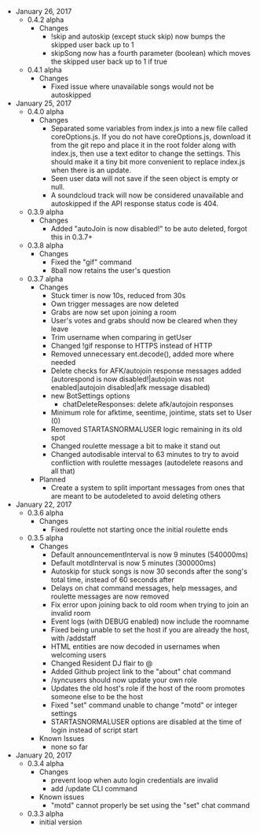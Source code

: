 - January 26, 2017
  - 0.4.2 alpha
    - Changes
      - !skip and autoskip (except stuck skip) now bumps the skipped user back up to 1
      - skipSong now has a fourth parameter (boolean) which moves the skipped user back up to 1 if true
  - 0.4.1 alpha
    - Changes
      - Fixed issue where unavailable songs would not be autoskipped
- January 25, 2017
  - 0.4.0 alpha
    - Changes
      - Separated some variables from index.js into a new file called coreOptions.js. If you do not have coreOptions.js, download it from the git repo and place it in the root folder along with index.js, then use a text editor to change the settings. This should make it a tiny bit more convenient to replace index.js when there is an update.
      - Seen user data will not save if the seen object is empty or null.
      - A soundcloud track will now be considered unavailable and autoskipped if the API response status code is 404.
  - 0.3.9 alpha
    - Changes
      - Added "autoJoin is now disabled!" to be auto deleted, forgot this in 0.3.7+
  - 0.3.8 alpha
    - Changes
      - Fixed the "gif" command
      - 8ball now retains the user's question
  - 0.3.7 alpha
    - Changes
      - Stuck timer is now 10s, reduced from 30s
      - Own trigger messages are now deleted
      - Grabs are now set upon joining a room
      - User's votes and grabs should now be cleared when they leave
      - Trim username when comparing in getUser
      - Changed !gif response to HTTPS instead of HTTP
      - Removed unnecessary ent.decode(), added more where needed
      - Delete checks for AFK/autojoin response messages added (autorespond is now disabled!|autojoin was not enabled|autojoin disabled|afk message disabled)
      - new BotSettings options
        - chatDeleteResponses: delete afk/autojoin responses
      - Minimum role for afktime, seentime, jointime, stats set to User (0)
      - Removed STARTASNORMALUSER logic remaining in its old spot
      - Changed roulette message a bit to make it stand out
      - Changed autodisable interval to 63 minutes to try to avoid confliction with roulette messages (autodelete reasons and all that)
    - Planned
      - Create a system to split important messages from ones that are meant to be autodeleted to avoid deleting others
- January 22, 2017
  - 0.3.6 alpha
    - Changes
      - Fixed roulette not starting once the initial roulette ends
  - 0.3.5 alpha
    - Changes
      - Default announcementInterval is now 9 minutes (540000ms)
      - Default motdInterval is now 5 minutes (300000ms)
      - Autoskip for stuck songs is now 30 seconds after the song's total time, instead of 60 seconds after
      - Delays on chat command messages, help messages, and roulette messages are now removed
      - Fix error upon joining back to old room when trying to join an invalid room
      - Event logs (with DEBUG enabled) now include the roomname
      - Fixed being unable to set the host if you are already the host, with /addstaff
      - HTML entities are now decoded in usernames when welcoming users
      - Changed Resident DJ flair to @
      - Added Github project link to the "about" chat command
      - /syncusers should now update your own role
      - Updates the old host's role if the host of the room promotes someone else to be the host
      - Fixed "set" command unable to change "motd" or integer settings
      - STARTASNORMALUSER options are disabled at the time of login instead of script start
    - Known Issues
      - none so far
- January 20, 2017
  - 0.3.4 alpha
    - Changes
      - prevent loop when auto login credentials are invalid
      - add /update CLI command
    - Known issues
      - "motd" cannot properly be set using the "set" chat command
  - 0.3.3 alpha
    - initial version
